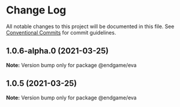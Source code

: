 # Change Log

All notable changes to this project will be documented in this file.
See [Conventional Commits](https://conventionalcommits.org) for commit guidelines.

## 1.0.6-alpha.0 (2021-03-25)

**Note:** Version bump only for package @endgame/eva





## 1.0.5 (2021-03-25)

**Note:** Version bump only for package @endgame/eva
